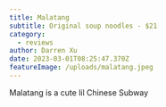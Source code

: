 ```yaml
---
title: Malatang
subtitle: Original soup noodles - $21
category:
  - reviews
author: Darren Xu
date: 2023-03-01T08:25:47.370Z
featureImage: /uploads/malatang.jpeg
---
```

Malatang is a cute lil Chinese Subway